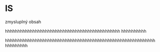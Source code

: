 # IS
zmysluplný obsah

hhhhhhhhhhhhhhhhhhhhhhhhhhhhhhhhhhhhhhhhhhhhhh
hhhhhhhhhh





hhhhhhhhhhhhhhhhhhhhhhhhhhhhhhhhhhhhhhhhhhhhhhhhhhhhhhhhhhhhhhhhhhhhh